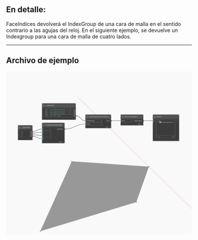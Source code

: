 ## En detalle:
FaceIndices devolverá el IndexGroup de una cara de malla en el sentido contrario a las agujas del reloj. En el siguiente ejemplo, se devuelve un Indexgroup para una cara de malla de cuatro lados.
___
## Archivo de ejemplo

![FaceIndices](./Autodesk.DesignScript.Geometry.Mesh.FaceIndices_img.jpg)

